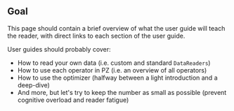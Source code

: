 ## Goal
This page should contain a brief overview of what the user guide will teach the reader, with direct links to each section of the user guide.

User guides should probably cover:

- How to read your own data (i.e. custom and standard `DataReaders`)
- How to use each operator in PZ (i.e. an overview of all operators)
- How to use the optimizer (halfway between a light introduction and a deep-dive)
- And more, but let's try to keep the number as small as possible (prevent cognitive overload and reader fatigue)
